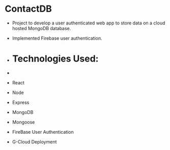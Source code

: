 # ContactDB

- Project to develop a user authenticated web app to store data on a cloud hosted MongoDB database.
- Implemented Firebase user authentication.

- # Technologies Used:
- 
- React
- Node
- Express
- MongoDB
- Mongoose
- FireBase User Authentication
- G-Cloud Deployment
